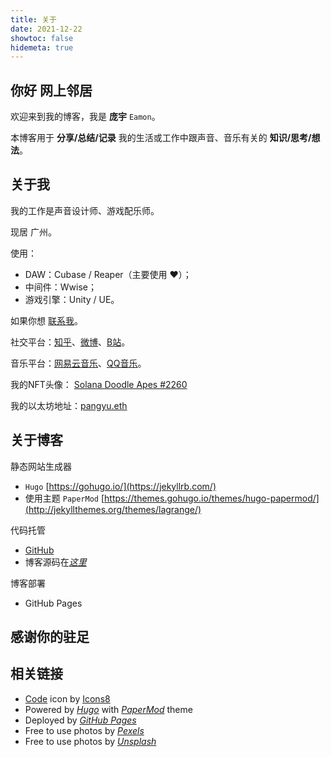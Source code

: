 ```yaml
---
title: 关于
date: 2021-12-22
showtoc: false
hidemeta: true
---
```


## 你好 网上邻居

欢迎来到我的博客，我是 **庞宇** `Eamon`。

本博客用于 **分享/总结/记录** 我的生活或工作中跟声音、音乐有关的 **知识/思考/想法**。

## 关于我

我的工作是声音设计师、游戏配乐师。

现居 广州。

使用：
* DAW：Cubase / Reaper（主要使用 ❤️）；
* 中间件：Wwise；
* 游戏引擎：Unity / UE。

如果你想 [联系我](mailto:eamon971@outlook.com)。

社交平台：[知乎](https://www.zhihu.com/people/alanwake-zhu)、[微博](https://weibo.com/u/6052857247)、[B站](https://space.bilibili.com/341628550?spm_id_from=333.1007.0.0)。

音乐平台：[网易云音乐](https://music.163.com/#/artist?id=30130128)、[QQ音乐](https://y.qq.com/n/ryqq/singer/002VnkHV3wBuXk)。

我的NFT头像： [Solana Doodle Apes #2260](https://solsea.io/nft/AwsytWMzbgMZDBCtVEvD9HTxYBrFWTtHto5CgATWzdL7)

我的以太坊地址：[pangyu.eth](https://etherscan.io/address/0x6de5ee1ad11c08bae5aee6b5ebae2c916fcd4fb8)

## 关于博客

静态网站生成器
* `Hugo` [https://gohugo.io/](https://jekyllrb.com/)
*  使用主题  `PaperMod` [https://themes.gohugo.io/themes/hugo-papermod/](http://jekyllthemes.org/themes/lagrange/)

代码托管
* [GitHub](https://github.com/Eamonnn101/)
* 博客源码在[*这里*](https://github.com/Eamonnn101/MyBlogCode)

博客部署
* GitHub Pages



## 感谢你的驻足

## 相关链接
* <a target="_blank" href="https://icons8.com/icons/set/code">Code</a> icon by <a target="_blank" href="https://icons8.com">Icons8</a>
* Powered by [*Hugo*](https://gohugo.io/) with [*PaperMod*](https://themes.gohugo.io/themes/hugo-papermod/) theme
* Deployed by [*GitHub Pages*](https://pages.github.com)
* Free to use photos by [*Pexels*](https://www.pexels.com/)
* Free to use photos by [*Unsplash*](https://unsplash.com)
